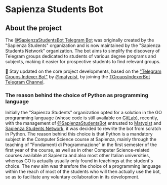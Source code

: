# Sapienza Students Bot

## About the project

The [@SapienzaStudentsBot Telegram Bot](https://telegram.me/SapienzaStudentsBot) was originally created by the "Sapienza Students" organization and is now maintained by the "Sapienza Students Network" organization. The bot aims to simplify the discovery of Telegram groups dedicated to students of various degree programs and subjects, making it easier for prospective students to find relevant groups.

🔔 Stay updated on the core project developments, based on the ["Telegram Groups Indexer Bot"](https://github.com/matypist/tgroupsindexerbot) by [@matypist](https://github.com/matypist), by joining the [TGroupsIndexerBot Telegram Channel](https://t.me/TGroupsIndexerBotGit).

### The reason behind the choice of Python as programming language

Initially the "Sapienza Students" organization opted for a solution in the GO programming language (whose code is still available on [GitLab](https://gitlab.com/sapienzastudents/antispam-telegram-bot)), recently, with the management of [@SapienzaStudentsBot](https://telegram.me/SapienzaStudentsBot) entrusted to [Matypist](https://github.com/matypist) and [Sapienza Students Network](https://github.com/sapienzastudentsnetwork), it was decided to rewrite the bot from scratch in Python. The reason behind this choice is that Python is a mandatory subject in the Computer Science course at Sapienza, mainly through the teaching of "Fondamenti di Programmazione" in the first semester of the first year of the course, as well as in other Computer Science-related courses available at Sapienza and also most other Italian universities, whereas GO is actually usually only found in teachings at the student's choice. The new aim was therefore the choice of a programming language within the reach of most of the students who will then actually use the bot, so as to facilitate any voluntary collaboration in its development.
